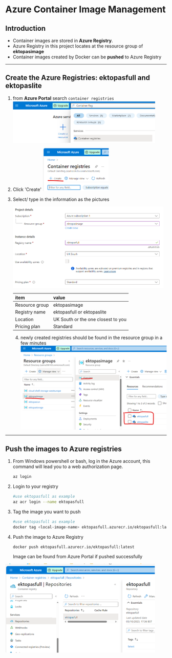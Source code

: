 # Azure Container Image Management

## Introduction

- Container images are stored in **Azure Registry**.
- Azure Registry in this project locates at the resource group of **ektopasimage**
- Container images created by Docker can be **pushed** to Azure Registry

---

## Create the Azure Registries: ektopasfull and ektopaslite

1. from **Azure Portal** search `container registries`
   <img src="./assets/image-20231003170614199.png" alt="image-20231003170614199" style="zoom: 50%;" />

2. Click 'Create'
   <img src="./assets/image-20231003170659515.png" alt="image-20231003170659515" style="zoom:50%;" />

3. Select/ type in the information as the pictures

   <img src="./assets/image-20231003170849790.png" alt="image-20231003170849790" style="zoom:50%;" /> 

   | item           | value                              |
   | -------------- | ---------------------------------- |
   | Resource group | ektopasimage                       |
   | Registry name  | ektopasfull or ektopaslite         |
   | Location       | UK South or the one closest to you |
   | Pricing plan   | Standard                           |

   4. newly created registries should be found in the resource group in a few minutes
      <img src="./assets/image-20231003171628152.png" alt="image-20231003171628152" style="zoom:50%;" />

---

## Push the images to Azure registries

1. From Windows powershell or bash, log in the Azure account, this command will lead you to a web authorization page.

   ```bash
   az login
   ```

2. Login to your registry

   ```bash
   #use ektopasfull as example
   az acr login --name ektopasfull
   ```

3. Tag the image you want to push

   ```bash
   #use ektopasfull as example
   docker tag <local-image-name> ektopasfull.azurecr.io/ektopasfull:latest
   ```

4. Push the image to Azure Registry
   ```bash
   docker push ektopasfull.azurecr.io/ektopasfull:latest
   ```

   Image can be found from Azure Portal if pushed successfully

<img src="./assets/image-20231003173914178.png" alt="image-20231003173914178" style="zoom:50%;" />
